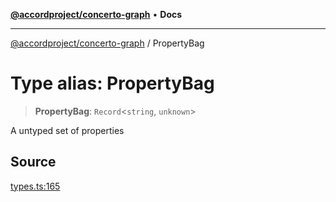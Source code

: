 [**@accordproject/concerto-graph**](../README.md) • **Docs**

***

[@accordproject/concerto-graph](../README.md) / PropertyBag

# Type alias: PropertyBag

> **PropertyBag**: `Record`\<`string`, `unknown`\>

A untyped set of properties

## Source

[types.ts:165](https://github.com/accordproject/lab-concerto-graph/blob/87c81018347fa08584f3cb9907a3e77815e8c62a/src/types.ts#L165)

